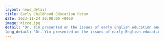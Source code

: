 ```yaml
---
layout: news_detail
title: Early Childhood Education Forum 
date: 2023-11-24 20:00:00 +0900
image: Kicce.jpg
detail: "Dr. Yim presented on the issues of early English education and brain development at the 2023 Early Childhood Education Forum. This forum was organized by the Ministry of education and the Korea institute of child care and education."
long_detail: "Dr. Yim presented on the issues of early English education and brain development at the 2023 Early Childhood Education Forum. This forum was organized by the Ministry of education and the Korea institute of child care and education."
---
```


